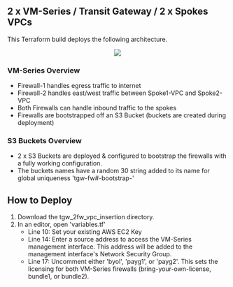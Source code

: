 ## 2 x VM-Series / Transit Gateway / 2 x Spokes VPCs

This Terraform build deploys the following architecture. 
</br>
<p align="center">
<img src="https://raw.githubusercontent.com/wwce/terraform/master/aws/tgw_2fw_vpc_insertion/diagram.png">
</p>


### VM-Series Overview
* Firewall-1 handles egress traffic to internet
* Firewall-2 handles east/west traffic between Spoke1-VPC and Spoke2-VPC
* Both Firewalls can handle inbound traffic to the spokes
* Firewalls are bootstrapped off an S3 Bucket (buckets are created during deployment)

### S3 Buckets Overview
* 2 x S3 Buckets are deployed & configured to bootstrap the firewalls with a fully working configuration.
* The buckets names have a random 30 string added to its name for global uniqueness 'tgw-fw#-bootstrap-<randString>'

## How to Deploy
1.  Download the tgw_2fw_vpc_insertion directory.
2.  In an editor, open 'variables.tf'
    *  Line 10:  Set your existing AWS EC2 Key 
    *  Line 14:  Enter a source address to access the VM-Series management interface.  This address will be added to the management interface's Network Security Group.
    *  Line 17:  Uncomment either 'byol', 'payg1', or 'payg2'.  This sets the licensing for both VM-Series firewalls (bring-your-own-license, bundle1, or bundle2).  
